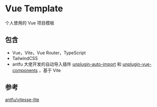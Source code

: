 # Vue Template

个人使用的 Vue 项目模板

## 包含

- Vue，Vite，Vue Router，TypeScript
- TailwindCSS
- antfu 大佬开发的自动导入插件 [unplugin-auto-import](https://github.com/antfu/unplugin-auto-import) 和 [unplugin-vue-components](https://github.com/antfu/unplugin-vue-components) ，基于 Vite

## 参考

[antfu/vitesse-lite](https://github.com/antfu/vitesse-lite)
